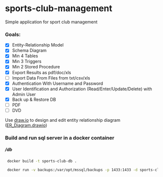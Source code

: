 # sports-club-management
Simple application for sport club management

### Goals: 

- [x] Entity-Relationship Model
- [x] Schema Diagram
- [x] Min 4 Tables
- [x] Min 3 Triggers
- [x] Min 2 Stored Procedure
- [x] Export Results as pdf/doc/xls
- [ ] Import Data From Files from txt/csv/xls
- [x] Authentication With Username and Password
- [x] User Identification and Authorization (Read/Enter/Update/Delete) with Admin User
- [x] Back up & Restore DB
- [ ] PDF
- [ ] DVD

Use [draw.io](https://app.diagrams.net/) to design and edit entity relationship diagram ([ER_Diagram.drawio](https://github.com/batuhannoz/sports-club-management/blob/main/ER_Diagram.drawio))

### Build and run sql server in a docker container
##### /db
```bash
 docker build -t sports-club-db .
```
```bash
 docker run -v backups:/var/opt/mssql/backups -p 1433:1433 -d sports-club-db
```
    
